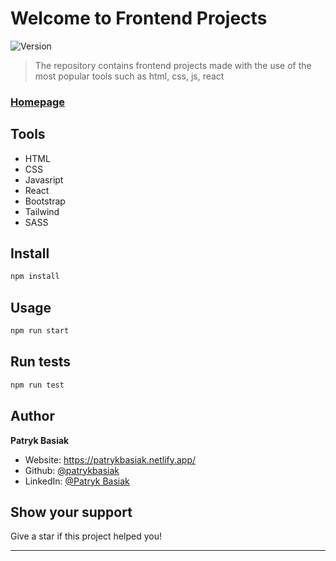 # Welcome to Frontend Projects
![Version](https://img.shields.io/badge/version-1.0.0-blue.svg?cacheSeconds=2592000)

> The repository contains frontend projects made with the use of the most popular tools such as html, css, js, react

### [Homepage](https://patrykbasiak.netlify.app/)

## Tools

* HTML
* CSS
* Javasript
* React
* Bootstrap
* Tailwind
* SASS

## Install

```sh
npm install
```

## Usage

```sh
npm run start
```

## Run tests

```sh
npm run test
```

## Author

**Patryk Basiak**

* Website: https://patrykbasiak.netlify.app/
* Github: [@patrykbasiak](https://github.com/patrykbasiak)
* LinkedIn: [@Patryk Basiak](https://linkedin.com/in/PatrykBasiak)

## Show your support

Give a star if this project helped you!


***
